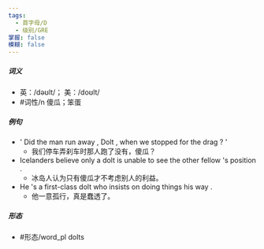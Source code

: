 ```yaml
---
tags:
  - 首字母/D
  - 级别/GRE
掌握: false
模糊: false
---
```

##### 词义
- 英：/dəʊlt/； 美：/doʊlt/
- #词性/n  傻瓜；笨蛋
##### 例句
- ' Did the man run away , Dolt , when we stopped for the drag ? '
	- 我们停车弄刹车时那人跑了没有，傻瓜？
- Icelanders believe only a dolt is unable to see the other fellow 's position .
	- 冰岛人认为只有傻瓜才不考虑别人的利益。
- He 's a first-class dolt who insists on doing things his way .
	- 他一意孤行，真是蠢透了。
##### 形态
- #形态/word_pl dolts
